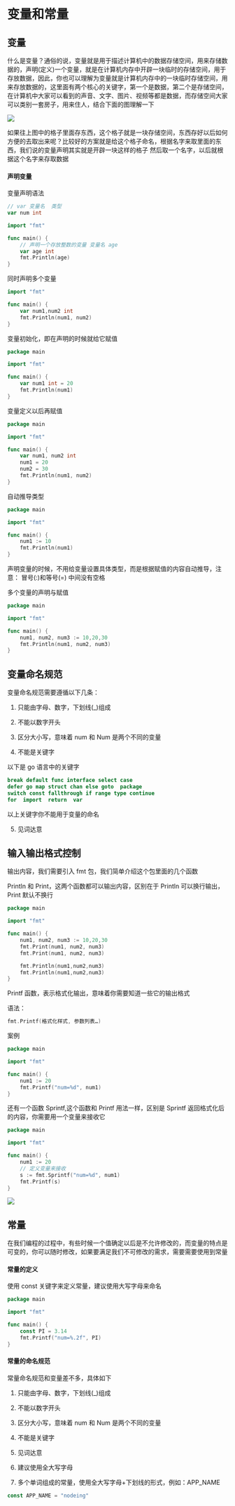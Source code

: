# 变量和常量

## 变量

什么是变量？通俗的说，变量就是用于描述计算机中的数据存储空间，用来存储数据的，声明(定义)一个变量，就是在计算机内存中开辟一块临时的存储空间，用于存放数据，因此，你也可以理解为变量就是计算机内存中的一块临时存储空间，用来存放数据的，这里面有两个核心的关键字，第一个是数据，第二个是存储空间，在计算机中大家可以看到的声音、文字、图片、视频等都是数据，而存储空间大家可以类别一套房子，用来住人，结合下面的图理解一下

![](./img/2021-05-29-07-43-28.png)

如果往上图中的格子里面存东西，这个格子就是一块存储空间，东西存好以后如何方便的去取出来呢？比较好的方案就是给这个格子命名，根据名字来取里面的东西，我们说的变量声明其实就是开辟一块这样的格子 然后取一个名字，以后就根据这个名字来存取数据

#### 声明变量

变量声明语法

```go
// var 变量名  类型
var num int
```

```go
import "fmt"

func main() {
    // 声明一个存放整数的变量 变量名 age
	var age int
	fmt.Println(age)
}
```

同时声明多个变量

```go
import "fmt"

func main() {
	var num1,num2 int
	fmt.Println(num1, num2)
}
```

变量初始化，即在声明的时候就给它赋值

```go
package main

import "fmt"

func main() {
	var num1 int = 20
	fmt.Println(num1)
}
```

变量定义以后再赋值

```go
package main

import "fmt"

func main() {
	var num1, num2 int
	num1 = 20
	num2 = 30
	fmt.Println(num1, num2)
}
```

自动推导类型

```go
package main

import "fmt"

func main() {
	num1 := 10
	fmt.Println(num1)
}
```

声明变量的时候，不用给变量设置具体类型，而是根据赋值的内容自动推导，注意： 冒号(:)和等号(=) 中间没有空格

多个变量的声明与赋值

```go
package main

import "fmt"

func main() {
	num1, num2, num3 := 10,20,30
	fmt.Println(num1, num2, num3)
}
```

## 变量命名规范

变量命名规范需要遵循以下几条：

1. 只能由字母、数字，下划线(\_)组成

2. 不能以数字开头

3. 区分大小写，意味着 num 和 Num 是两个不同的变量

4. 不能是关键字

以下是 go 语言中的关键字

```go
break default func interface select case
defer go map struct chan else goto  package
switch const fallthrough if range type continue
for  import  return  var
```

以上关键字你不能用于变量的命名

5. 见词达意

## 输入输出格式控制

输出内容，我们需要引入 fmt 包，我们简单介绍这个包里面的几个函数

Println 和 Print，这两个函数都可以输出内容，区别在于 Println 可以换行输出，Print 默认不换行

```go
package main

import "fmt"

func main() {
	num1, num2, num3 := 10,20,30
	fmt.Print(num1, num2, num3)
	fmt.Print(num1, num2, num3)

	fmt.Println(num1,num2,num3)
	fmt.Println(num1,num2,num3)
}
```

Printf 函数，表示格式化输出，意味着你需要知道一些它的输出格式

语法：

```go
fmt.Printf(格式化样式, 参数列表…)
```

案例

```go
package main

import "fmt"

func main() {
	num1 := 20
	fmt.Printf("num=%d", num1)
}

```

还有一个函数 Sprintf,这个函数和 Printf 用法一样，区别是 Sprintf 返回格式化后的内容，你需要用一个变量来接收它

```go
package main

import "fmt"

func main() {
	num1 := 20
	// 定义变量来接收
	s := fmt.Sprintf("num=%d", num1)
	fmt.Printf(s)
}

```

![](./img/2021-05-29-20-36-36.png)

## 常量

在我们编程的过程中，有些时候一个值确定以后是不允许修改的，而变量的特点是可变的，你可以随时修改，如果要满足我们不可修改的需求，需要需要使用到常量

#### 常量的定义

使用 const 关键字来定义常量，建议使用大写字母来命名

```go
package main

import "fmt"

func main() {
	const PI = 3.14
	fmt.Printf("num=%.2f", PI)
}

```

#### 常量的命名规范

常量命名规范和变量差不多，具体如下

1. 只能由字母、数字，下划线(\_)组成

2. 不能以数字开头

3. 区分大小写，意味着 num 和 Num 是两个不同的变量

4. 不能是关键字

5. 见词达意

6. 建议使用全大写字母

7. 多个单词组成的常量，使用全大写字母+下划线的形式，例如：APP_NAME

```go
const APP_NAME = "nodeing"
```
